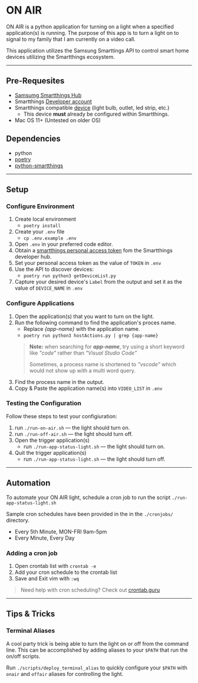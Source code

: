 # ON AIR
ON AIR is a python application for turning on a light when a specified application(s) is running. The purpose of this app is to turn a light on to signal to my family that I am currently on a video call.

This application utilizes the Samsung Smarttings API to control smart home devices utilizing the Smartthings ecosystem.

---
## Pre-Requesites
- [Samsumg Smartthings Hub](https://www.tomsguide.com/us/samsung-smart-things-v3,review-5809.html)
- Smartthings [Developer account](https://smartthings.developer.samsung.com/)
- Smartthings compatible [device](https://www.samsung.com/us/smart-home/compatible-devices/) (light bulb, outlet, led strip, etc.)
    - This device **must** already be configured within Smartthings.
- Mac OS 11+ (Untested on older OS)

## Dependencies
- python
- [poetry](https://python-poetry.org/)
- [python-smartthings](https://pypi.org/project/python-smartthings/)

---
## Setup
### Configure Environment
1. Create local environment
    - `poetry install`
2. Create your `.env` file
    - `cp .env.example .env`
3. Open `.env` in your preferred code editor.
4. Obtain a [smartthings personal access token](https://account.smartthings.com/tokens) fom the Smartthings developer hub.
5. Set your personal access token as the value of `TOKEN` in `.env`
6. Use the API to discover devices:
    - `poetry run python3 getDeviceList.py`
7. Capture your desired device's `Label` from the output and set it as the value of `DEVICE_NAME` in `.env`

### Configure Applications
1. Open the application(s) that you want to turn on the light.
2. Run the following command to find the application's proces name. 
    - Replace _{app-name}_ with the application name.
    - `poetry run python3 hostActions.py | grep {app-name}`
    > **Note:** when searching for **_app-name_**, try using a short keyword like _"code"_ rather than _"Visual Studio Code"_
    > 
    > Sometimes, a process name is shortened to _"vscode"_ which would not show up with a multi word query.
3. Find the process name in the output.
4. Copy & Paste the application name(s) into `VIDEO_LIST` in `.env`

### Testing the Configuration
Follow these steps to test your configiuration:
1. run `./run-on-air.sh` — the light should turn on.
2. run `./run-off-air.sh` — the light should turn off.
3. Open the trigger application(s) 
    - run `./run-app-status-light.sh` — the light should turn on. 
4. Quit the trigger application(s)
    - run `./run-app-status-light.sh` — the light should turn off.

---
## Automation
To automate your ON AIR light, schedule a cron job to run the script `./run-app-status-light.sh`

Sample cron schedules have been provided in the in the `./cronjobs/` directory.
- Every 5th Minute, MON-FRI 9am-5pm
- Every Minute, Every Day


### Adding a cron job
1. Open crontab list with `crontab -e`
2. Add your cron schedule to the crontab list
3. Save and Exit vim with `:wq`

> Need help with cron scheduling? Check out [crontab.guru](https://crontab.guru/)


---
## Tips & Tricks
### Terminal Aliases
A cool party trick is being able to turn the light on or off from the command line. This can be accomplished by adding aliases to your `$PATH` that run the on/off scripts.

Run `./scripts/deploy_terminal_alias` to quickly configure your `$PATH` with `onair` and `offair` aliases for controlling the light. 
